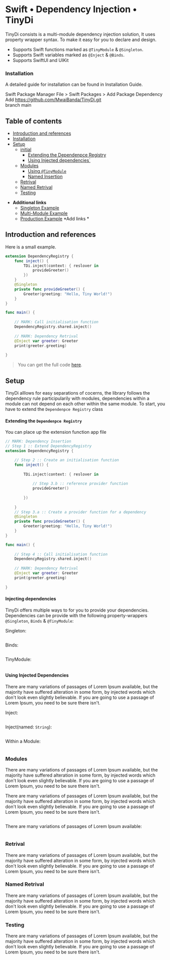 # Swift • Dependency Injection • TinyDi

TinyDi consists is a multi-module dependency injection solution, It uses property wrapper syntax.
To make it easy for you to declare and design.

* Supports Swift functions marked as `@TinyModule` & `@Singleton`.
* Supports Swift variables marked as `@Inject` & `@Binds`.
* Supports SwiftUI and UIKit 

### Installation
A detailed guide for installation can be found in Installation Guide.

Swift Package Manager
File > Swift Packages > Add Package Dependency <br>
Add https://github.com/MwaiBanda/TinyDi.git <br>
branch main


## Table of contents

<!--- TOC -->

* [Introduction and references](#introduction-and-references)
* [Installation](#installation)
* [Setup](#setup)
  * [initial](#gradle)
    * [Extending the Dependenpce Registry](#extending-the-dependenpce-registry)
    * [Using Injected dependencies`](#using-injected-dependencies)
  * [Modules](#android)
    * [Using `@TinyModule`](#using-tinymodule)
    * [Named Insertion](#named-insertion)
  * [Retrival](#retrival)
  * [Named Retrival](#named-retrival)
  * [Testing](#testing)

<!--- END -->

* **Additional links**
  * [Singleton Example]()
  * [Multi-Module Example]()
  * [Production Example]()
*Add links * 
## Introduction and references

Here is a small example.

```swift
extension DependencyRegistry {
    func inject() {
        TDi.inject(context: { reslover in
            provideGreeter()
        })
    }
    @Singleton
    private func provideGreeter() {
        Greeter(greeting: "Hello, Tiny World!")
    }
}

func main() {
    
    // MARK: Call initialisation function
    DependencyRegistry.shared.inject()
    
    // MARK: Dependency Retrival
    @Inject var greeter: Greeter
    print(greeter.greeting)
    
}
``` 

> You can get the full code [here](https://github.com/MwaiBanda/TinyDi/blob/main/Demos/Singleton/Singleton.playground/Contents.swift).
<!--- TEST_NAME ReadmeTest -->


## Setup
TinyDi alllows for easy separations of cocerns, the library follows the dependency rule participularily with modules, dependencies within
a module can not depend on each other within the same module. To start, you have to extend the `Dependenpce Registry` class

#### Extending the `Dependenpce Registry`

You can place up the extension function app file



```swift
// MARK: Dependency Insertion
// Step 1 :: Extend DependencyRegistry
extension DependencyRegistry {

    // Step 2 :: Create an initialisation function
    func inject() {
        
        TDi.inject(context: { reslover in
            
            // Step 3.b :: reference provider function
            provideGreeter()
         
        })
        
    }
    // Step 3.a :: Create a provider function for a dependency
    @Singleton
    private func provideGreeter() {
        Greeter(greeting: "Hello, Tiny World!")
    }
}
```       



```swift
func main() {
    
    // Step 4 :: Call initialisation function
    DependencyRegistry.shared.inject()
    
    // MARK: Dependency Retrival
    @Inject var greeter: Greeter
    print(greeter.greeting)
    
}
```

#### Injecting dependencies

TinyDi offers multiple ways to for you to provide your dependencies. Dependencies can be provide with 
the following property-wrappers `@Singleton`, `Binds` & `@TinyModule`:

Singleton:

```swift

```

Binds:

```swift

```
TinyModule:
```swift

```

#### Using Injected Dependencies

There are many variations of passages of Lorem Ipsum available, but the majority have suffered alteration in some form, by injected
words which don't look even slightly believable. If you are going to use a passage of Lorem Ipsum, you need to be sure there isn't.

Inject:

```swift

```

Inject(named: `String`):

```swift

```

Within a Module:

```swift

```

### Modules

There are many variations of passages of Lorem Ipsum available, but the majority have suffered alteration in some form, by injected
words which don't look even slightly believable. If you are going to use a passage of Lorem Ipsum, you need to be sure there isn't.

There are many variations of passages of Lorem Ipsum available, but the majority have suffered alteration in some form, by injected
words which don't look even slightly believable. If you are going to use a passage of Lorem Ipsum, you need to be sure there isn't.

```swift

```

There are many variations of passages of Lorem Ipsum available:

```swift

```

### Retrival

There are many variations of passages of Lorem Ipsum available, but the majority have suffered alteration in some form, by injected
words which don't look even slightly believable. If you are going to use a passage of Lorem Ipsum, you need to be sure there isn't.

### Named Retrival

There are many variations of passages of Lorem Ipsum available, but the majority have suffered alteration in some form, by injected
words which don't look even slightly believable. If you are going to use a passage of Lorem Ipsum, you need to be sure there isn't.

### Testing

There are many variations of passages of Lorem Ipsum available, but the majority have suffered alteration in some form, by injected
words which don't look even slightly believable. If you are going to use a passage of Lorem Ipsum, you need to be sure there isn't.
